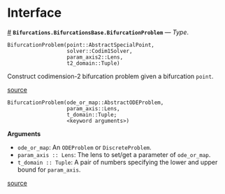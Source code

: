 
<a id='Interface-1'></a>

# Interface

<a id='Bifurcations.BifurcationsBase.BifurcationProblem' href='#Bifurcations.BifurcationsBase.BifurcationProblem'>#</a>
**`Bifurcations.BifurcationsBase.BifurcationProblem`** &mdash; *Type*.



```
BifurcationProblem(point::AbstractSpecialPoint,
                   solver::Codim1Solver,
                   param_axis2::Lens,
                   t2_domain::Tuple)
```

Construct codimension-2 bifurcation problem given a bifurcation `point`.


<a target='_blank' href='https://github.com/tkf/Bifurcations.jl/blob/828218782b02b8c931806f1ffdcfa840183df46b/src/codim2/problem.jl#L9-L17' class='documenter-source'>source</a><br>


```
BifurcationProblem(ode_or_map::AbstractODEProblem,
                   param_axis::Lens,
                   t_domain::Tuple;
                   <keyword arguments>)
```

**Arguments**

  * `ode_or_map`: An `ODEProblem` or `DiscreteProblem`.
  * `param_axis :: Lens`: The lens to set/get a parameter of `ode_or_map`.
  * `t_domain :: Tuple`: A pair of numbers specifying the lower and upper bound for `param_axis`.


<a target='_blank' href='https://github.com/tkf/Bifurcations.jl/blob/828218782b02b8c931806f1ffdcfa840183df46b/src/diffeq.jl#L34-L45' class='documenter-source'>source</a><br>

